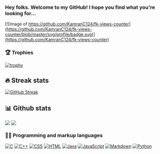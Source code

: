 ### Hey folks. Welcome to my GitHub! I hope you find what you're looking for...

[![Image of https://github.com/KamranC124/fk-views-counter](https://github.com/KamranC124/fk-views-counter/blob/master/svg/profile/badge.svg)](https://github.com/KamranC124/fk-views-counter)

### 🏆 Trophies

[![trophy](https://github-profile-trophy.vercel.app/?username=KamranC124&theme=onedark&no-bg=false&count_private=true)](https://github.com/MattyTheHacker/KamranC124)

## 🔥 Streak stats
[![GitHub Streak](https://github-readme-streak-stats.herokuapp.com/?user=KamranC124&theme=midnight-purple)](https://git.io/streak-stats)


## 📊 Github stats

<img align="center" src="https://github-readme-stats.vercel.app/api?username=KamranC124&show_icons=true&theme=midnight-purple&include_all_commits=true"/>

<!--![willianrod's wakatime stats](https://github-readme-stats.vercel.app/api/wakatime?username=KamranC124&theme=midnight-purple) -->

<img align="center" src="https://github-readme-stats.vercel.app/api/top-langs/?username=KamranC124&theme=midnight-purple&layout=compact&langs_count=10"/>

### 👨‍💻 Programming and markup languages

<p>
    <a href="https://github.com/search?q=user%3AKamranC124+language%3Ac"><img alt="C" src="https://custom-icon-badges.herokuapp.com/badge/C-03599C.svg?logo=c-in-hexagon&logoColor=white"></a>
    <a href="https://github.com/search?q=user%3AKamranC124+language%3Acpp"><img alt="C++" src="https://custom-icon-badges.herokuapp.com/badge/C++-9C033A.svg?logo=cpp2&logoColor=white"></a>
    <a href="https://github.com/search?q=user%3AKamranC124+language%3Acss"><img alt="CSS" src="https://img.shields.io/badge/CSS-1572B6.svg?logo=css3&logoColor=white"></a>
    <a href="https://github.com/search?q=user%3AKamranC124+language%3Ahtml"><img alt="HTML" src="https://img.shields.io/badge/HTML-E34F26.svg?logo=html5&logoColor=white"></a>
    <a href="https://github.com/search?q=user%3AKamranC124+language%3Ajava"><img alt="Java" src="https://img.shields.io/badge/Java-007396.svg?logo=java&logoColor=white"></a>
    <a href="https://github.com/search?q=user%3AKamranC124+language%3Ajavascript"><img alt="JavaScript" src="https://img.shields.io/badge/JavaScript-F7DF1E.svg?logo=javascript&logoColor=black"></a>
    <a href="https://github.com/search?q=user%3AKamranC124+language%3Amarkdown"><img alt="Markdown" src="https://img.shields.io/badge/Markdown-000000.svg?logo=markdown&logoColor=white"></a>
    <a href="https://github.com/search?q=user%3AKamranC124+language%3Apython"><img alt="Python" src="https://img.shields.io/badge/Python-14354C.svg?logo=python&logoColor=white"></a>
</p>
